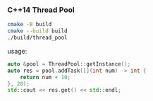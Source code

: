 ### C++14 Thread Pool

```sh
cmake -B build
cmake --build build
./build/thread_pool
```

usage:

```cpp
auto &pool = ThreadPool::getInstance();
auto res = pool.addTask([](int num) -> int {
    return num + 10;
}, 20);
std::cout << res.get() << std::endl;
```
